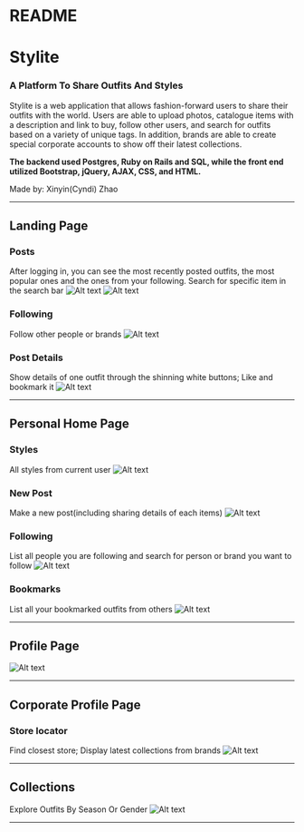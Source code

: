 # README

# Stylite
### A Platform To Share Outfits And Styles
Stylite is a web application that allows fashion-forward users to share their
outfits with the world. Users are able to upload photos, catalogue items with
a description and link to buy, follow other users, and search for outfits based
on a variety of unique tags. In addition, brands are able to create special
corporate accounts to show off their latest collections.

**The backend used Postgres, Ruby on Rails and SQL, while the front end utilized
Bootstrap, jQuery, AJAX, CSS, and HTML.**

Made by: Xinyin(Cyndi) Zhao
***
## Landing Page
### Posts
After logging in, you can see the most recently posted outfits, the most popular ones and the ones from your following. Search for specific item in the search bar
![Alt text](/app/assets/images/Screenshot1.png)
![Alt text](/app/assets/images/Screenshot2.png)

### Following
Follow other people or brands
![Alt text](/app/assets/images/Screenshot3.png)

### Post Details
Show details of one outfit through the shinning white buttons; Like and bookmark it
![Alt text](/app/assets/images/Screenshot11.png)
***

## Personal Home Page
### Styles
All styles from current user
![Alt text](/app/assets/images/Screenshot4.png)

### New Post
Make a new post(including sharing details of each items)
![Alt text](/app/assets/images/Screenshot7.png)

### Following
List all people you are following and search for person or brand you want to follow
![Alt text](/app/assets/images/Screenshot5.png)

### Bookmarks
List all your bookmarked outfits from others
![Alt text](/app/assets/images/Screenshot6.png)

***
## Profile Page
![Alt text](/app/assets/images/Screenshot10.png)
***
## Corporate Profile Page
### Store locator
Find closest store; Display latest collections from brands
![Alt text](/app/assets/images/Screenshot9.png)
***
## Collections
Explore Outfits By Season Or Gender
![Alt text](/app/assets/images/Screenshot8.png)
***
